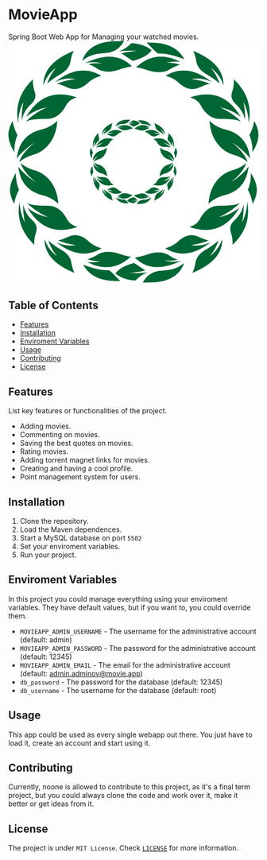 # MovieApp
Spring Boot Web App for Managing your watched movies.
<img src="resources/logo.png" alt="logo" styles="width: 50px;">

## Table of Contents

- [Features](#features)
- [Installation](#installation)
- [Enviroment Variables](#enviroment)
- [Usage](#usage)
- [Contributing](#contributing)
- [License](#license)

## Features

List key features or functionalities of the project.

- Adding movies.
- Commenting on movies.
- Saving the best quotes on movies.
- Rating movies.
- Adding torrent magnet links for movies.
- Creating and having a cool profile.
- Point management system for users.

## Installation
1. Clone the repository.
2. Load the Maven dependences.
3. Start a MySQL database on port `5502`
4. Set your enviroment variables.
5. Run your project.

## Enviroment Variables
In this project you could manage everything using your enviroment variables. They have default values, but if you want to, you could override them.
* `MOVIEAPP_ADMIN_USERNAME` - The username for the administrative account (default: admin)
* `MOVIEAPP_ADMIN_PASSWORD` - The password for the administrative account (default: 12345)
* `MOVIEAPP_ADMIN_EMAIL` - The email for the administrative account (default: admin.adminov@movie.app)
* `db_password` - The password for the database (default: 12345)
* `db_username` - The username for the database (default: root)

## Usage
This app could be used as every single webapp out there. You just have to load it, create an account and start using it. 

## Contributing
Currently, noone is allowed to contribute to this project, as it's a final term project, but you could always clone the code and work over it, make it better or get ideas from it.

## License
The project is under `MIT License`. Check [`LICENSE`](/LICENSE) for more information.
